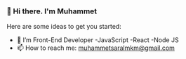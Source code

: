 ### 👋 Hi there. I'm Muhammet 



Here are some ideas to get you started:


- 🌱 I’m Front-End Developer
 -JavaScript
 -React
 -Node JS
- 📫 How to reach me: muhammetsaralmkm@gmail.com


